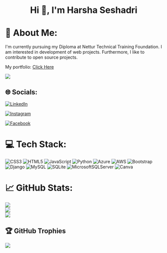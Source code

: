 <h1 align="center">Hi 👋, I'm Harsha Seshadri</h1>

# 💫 About Me:
I'm currently pursuing my Diploma at Nettur Technical Training Foundation. I am interested in development of web projects. Furthermore, I like to contribute to open source projects.

My portfolio: [Click Here](https://harsha0304.github.io/portfolio/)

![](https://komarev.com/ghpvc/?username=Harsha0304)

## 🌐 Socials:
[![LinkedIn](https://img.shields.io/badge/LinkedIn-%230077B5.svg?logo=linkedin&logoColor=white)](https://www.linkedin.com/in/harsha-seshadri-86b7b1210/)

[![Instagram](https://img.shields.io/badge/Instagram-E4405F?style=for-the-badge&logo=instagram&logoColor=white)](https://www.instagram.com/harsha.8050/)

[![Facebook](https://img.shields.io/badge/Facebook-Connect-brightgreen?style=for-the-badge&labelColor=black&logo=facebook)](https://www.facebook.com/profile.php?id=100073686582404)

# 💻 Tech Stack:
![CSS3](https://img.shields.io/badge/css3-%231572B6.svg?style=for-the-badge&logo=css3&logoColor=white) 
![HTML5](https://img.shields.io/badge/html5-%23E34F26.svg?style=for-the-badge&logo=html5&logoColor=white) 
![JavaScript](https://img.shields.io/badge/javascript-%23323330.svg?style=for-the-badge&logo=javascript&logoColor=%23F7DF1E) 
![Python](https://img.shields.io/badge/python-3670A0?style=for-the-badge&logo=python&logoColor=ffdd54)
 ![Azure](https://img.shields.io/badge/azure-%230072C6.svg?style=for-the-badge&logo=azure-devops&logoColor=white) 
![AWS](https://img.shields.io/badge/AWS-%23FF9900.svg?style=for-the-badge&logo=amazon-aws&logoColor=white) 
![Bootstrap](https://img.shields.io/badge/bootstrap-%23563D7C.svg?style=for-the-badge&logo=bootstrap&logoColor=white) 
![Django](https://img.shields.io/badge/django-%23092E20.svg?style=for-the-badge&logo=django&logoColor=white) 
![MySQL](https://img.shields.io/badge/mysql-%2300f.svg?style=for-the-badge&logo=mysql&logoColor=white) 
![SQLite](https://img.shields.io/badge/sqlite-%2307405e.svg?style=for-the-badge&logo=sqlite&logoColor=white)
 ![MicrosoftSQLServer](https://img.shields.io/badge/Microsoft%20SQL%20Sever-CC2927?style=for-the-badge&logo=microsoft%20sql%20server&logoColor=white) 
 ![Canva](https://img.shields.io/badge/Canva-%2300C4CC.svg?style=for-the-badge&logo=Canva&logoColor=white)

# 📈 GitHub Stats:
![](https://github-readme-stats.vercel.app/api?username=Harsha0304&theme=radical&hide_border=false&include_all_commits=false&count_private=true)<br/>
![](https://github-readme-streak-stats.herokuapp.com/?user=Harsha0304&theme=radical&hide_border=false)<br/>
![](https://github-readme-stats.vercel.app/api/top-langs/?username=Harsha0304&theme=radical&hide_border=false&include_all_commits=false&count_private=true&layout=compact)

## 🏆 GitHub Trophies
![](https://github-profile-trophy.vercel.app/?username=Harsha0304&theme=darkhub&no-frame=false&no-bg=true&margin-w=4)
